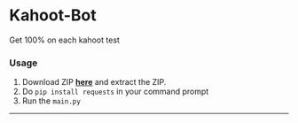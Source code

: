 # Kahoot-Bot
Get 100% on each kahoot test
### Usage

1. Download ZIP <a href="https://github.com/platipus9999/Kahoot-Bot/archive/refs/heads/main.zip">**here**</a> and extract the ZIP.
4. Do `pip install requests` in your command prompt
6. Run the `main.py`
--------------------------------------
